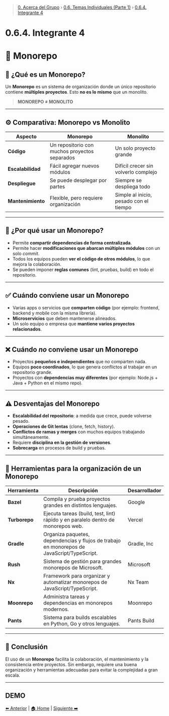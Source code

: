 > [0. Acerca del Grupo](../../0.md) › [0.6. Temas Individuales (Parte 1)](../0.6.md) › [0.6.4. Integrante 4](0.6.4.md)

# 0.6.4. Integrante 4

# 🧩 Monorepo

## 📘 ¿Qué es un Monorepo?

Un **Monorepo** es un sistema de organización donde un único repositorio contiene **múltiples proyectos**.
Esto **no es lo mismo** que un monolito.

> **MONOREPO ≠ MONOLITO**

---

## ⚙️ Comparativa: Monorepo vs Monolito

| Aspecto           | Monorepo                                      | Monolito                               |
| ----------------- | --------------------------------------------- | -------------------------------------- |
| **Código**        | Un repositorio con muchos proyectos separados | Un solo proyecto grande                |
| **Escalabilidad** | Fácil agregar nuevos módulos                  | Difícil crecer sin volverlo complejo   |
| **Despliegue**    | Se puede desplegar por partes                 | Siempre se despliega todo              |
| **Mantenimiento** | Flexible, pero requiere organización          | Simple al inicio, pesado con el tiempo |

---

## 🧠 ¿Por qué usar un Monorepo?

* Permite **compartir dependencias de forma centralizada**.
* Permite hacer **modificaciones que abarcan múltiples módulos** con un solo *commit*.
* Todos los equipos pueden **ver el código de otros módulos**, lo que mejora la colaboración.
* Se pueden imponer **reglas comunes** (lint, pruebas, build) en todo el repositorio.

---

## ✅ Cuándo conviene usar un Monorepo

* Varias apps o servicios que **comparten código** (por ejemplo: frontend, backend y mobile con la misma librería).
* **Microservicios** que deben mantenerse alineados.
* Un solo equipo o empresa que **mantiene varios proyectos relacionados**.

---

## ❌ Cuándo *no* conviene usar un Monorepo

* Proyectos **pequeños e independientes** que no comparten nada.
* Equipos **poco coordinados**, lo que genera conflictos al trabajar en un repositorio grande.
* Proyectos con **dependencias muy diferentes** (por ejemplo: Node.js + Java + Python en el mismo repo).

---

## ⚠️ Desventajas del Monorepo

* **Escalabilidad del repositorio**: a medida que crece, puede volverse pesado.
* **Operaciones de Git lentas** (clone, fetch, history).
* **Conflictos de ramas y merges** con muchos equipos trabajando simultáneamente.
* Requiere **disciplina en la gestión de versiones**.
* **Sobrecarga** en procesos de build y pruebas.

---

## 🧰 Herramientas para la organización de un Monorepo

| Herramienta   | Descripción                                                                                | Desarrollador |
| ------------- | ------------------------------------------------------------------------------------------ | ------------- |
| **Bazel**     | Compila y prueba proyectos grandes en distintos lenguajes.                                 | Google        |
| **Turborepo** | Ejecuta tareas (build, test, lint) rápido y en paralelo dentro de monorepos web.           | Vercel        |
| **Gradle**    | Organiza paquetes, dependencias y flujos de trabajo en monorepos de JavaScript/TypeScript. | Gradle, Inc   |
| **Rush**      | Sistema de gestión para grandes monorepos de Microsoft.                                    | Microsoft     |
| **Nx**        | Framework para organizar y automatizar monorepos de JavaScript/TypeScript.                 | Nx Team       |
| **Moonrepo**  | Administra tareas y dependencias en monorepos modernos.                                    | Moonrepo      |
| **Pants**     | Sistema para builds escalables en Python, Go y otros lenguajes.                            | Pants Build   |
---

## 🙌 Conclusión

El uso de un **Monorepo** facilita la colaboración, el mantenimiento y la consistencia entre proyectos.
Sin embargo, requiere una buena organización y herramientas adecuadas para evitar la complejidad a gran escala.

---

## DEMO



[⬅️ Anterior](../0.6.3/0.6.3.md) | [🏠 Home](../../../README.md) | [Siguiente ➡️](../0.6.5/0.6.5.md)